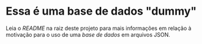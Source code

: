 # Essa é uma base de dados "dummy"

Leia o _README_ na raiz deste projeto para mais informações em relação à motivação para o uso de uma _base de dados_ em arquivos JSON.
